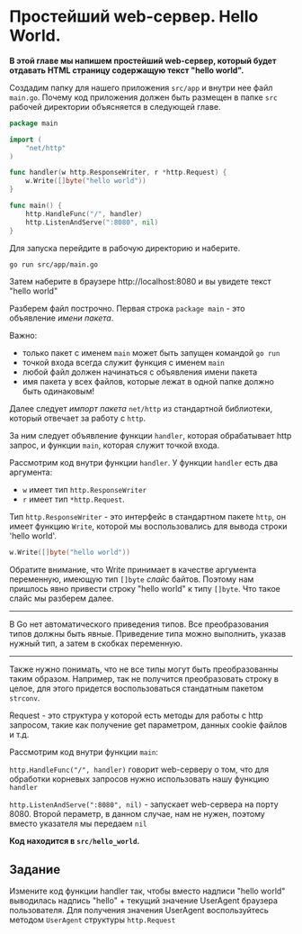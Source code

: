 # Простейший web-сервер. Hello World.

**В этой главе мы напишем простейший web-сервер, который будет отдавать
HTML страницу содержащую текст "hello world".**

Создадим папку для нашего приложения `src/app` и внутри нее файл `main.go`.
Почему код приложения должен быть размещен в папке `src` рабочей директории объясняется
в следующей главе.

```go
package main

import (
	"net/http"
)

func handler(w http.ResponseWriter, r *http.Request) {
	w.Write([]byte("hello world"))
}

func main() {
	http.HandleFunc("/", handler)
	http.ListenAndServe(":8080", nil)
}
```

Для запуска перейдите в рабочую директорию и наберите.

```bash
go run src/app/main.go
```

Затем наберите в браузере http://localhost:8080 и вы увидете текст "hello world"

Разберем файл построчно. Первая строка `package main` - это объявление *имени пакета*.

Важно:

- только пакет с именем `main` может быть запущен командой `go run`
- точкой входа всегда служит функция с именем `main`
- любой файл должен начинаться с объявления имени пакета
- имя пакета у всех файлов, которые лежат в одной папке должно быть одинаковым!

Далее следует *импорт пакета* `net/http` из стандартной библиотеки, который
отвечает за работу с `http`.

За ним следует объявление функции `handler`, которая обрабатывает http запрос, и функции
`main`, которая служит точкой входа.


Рассмотрим код внутри функции `handler`. У функции `handler` есть два аргумента:

- `w` имеет тип `http.ResponseWriter`
- `r` имеет тип `*http.Request`.

Тип `http.ResponseWriter` - это интерфейс в стандартном пакете `http`, он имеет функцию `Write`, которой
мы воспользовались для вывода строки 'hello world'.

```go
w.Write([]byte("hello world"))
```

Обратите внимание, что Write принимает в качестве аргумента переменную, имеющую тип
`[]byte` *слайс* байтов. Поэтому нам пришлось явно привести строку "hello world" к типу
`[]byte`. Что такое слайс мы разберем далее.

---
В Go нет автоматического приведения типов. Все преобразования типов должны быть явные.
Приведение типа можно выполнить, указав нужный тип, а затем в скобках переменную.

---

Также нужно понимать, что не все типы могут быть преобразованны таким образом.
Например, так не получится преобразовать строку в целое, для этого придется воспользоваться
стандатным пакетом ```strconv```.


Request - это структура у которой есть
методы для работы с http запросом, такие как получение get параметром, данных cookie
файлов и т.д.

Рассмотрим код внутри функции `main`:

`http.HandleFunc("/", handler)` говорит web-серверу о том, что для обработки
корневых запросов нужно использовать нашу функцию `handler`

`http.ListenAndServe(":8080", nil)` - запускает web-сервера на порту 8080. Второй
пераметр, в данном случае, нам не нужен, поэтому вместо указателя мы передаем `nil`

**Код находится в `src/hello_world`.**

## Задание

Измените код функции handler так, чтобы вместо надписи "hello world" выводилась
надпись "hello" + текущий значение UserAgent браузера пользователя. Для получения значения
UserAgent воспользуйтесь методом `UserAgent` структуры `http.Request`
